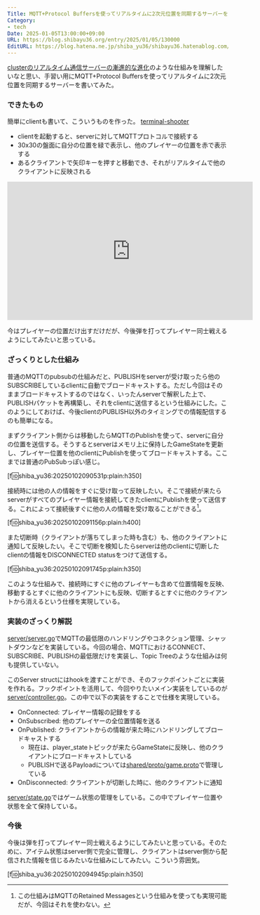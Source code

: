```yaml
---
Title: MQTT+Protocol Buffersを使ってリアルタイムに2次元位置を同期するサーバーを書いてみた
Category:
- tech
Date: 2025-01-05T13:00:00+09:00
URL: https://blog.shibayu36.org/entry/2025/01/05/130000
EditURL: https://blog.hatena.ne.jp/shiba_yu36/shibayu36.hatenablog.com/atom/entry/6802418398316697172
---
```


[clusterのリアルタイム通信サーバーの漸進的な進化](https://tech-blog.cluster.mu/entry/2022/04/13/143058)のような仕組みを理解したいなと思い、手習い用にMQTT+Protocol Buffersを使ってリアルタイムに2次元位置を同期するサーバーを書いてみた。

### できたもの
簡単にclientも書いて、こういうものを作った。
[terminal-shooter](https://github.com/shibayu36/terminal-shooter/blob/a32761660b62b350dab197398bc38e53c0e493db/README.md)

- clientを起動すると、serverに対してMQTTプロトコルで接続する
- 30x30の盤面に自分の位置を緑で表示し、他のプレイヤーの位置を赤で表示する
- あるクライアントで矢印キーを押すと移動でき、それがリアルタイムで他のクライアントに反映される

<iframe width="560" height="315" src="https://www.youtube.com/embed/GIKmYTBfvwk?si=xXgYucK795_Ddd8P" title="YouTube video player" frameborder="0" allow="accelerometer; autoplay; clipboard-write; encrypted-media; gyroscope; picture-in-picture; web-share" referrerpolicy="strict-origin-when-cross-origin" allowfullscreen></iframe>

今はプレイヤーの位置だけ出すだけだが、今後弾を打ってプレイヤー同士戦えるようにしてみたいと思っている。

### ざっくりとした仕組み
普通のMQTTのpubsubの仕組みだと、PUBLISHをserverが受け取ったら他のSUBSCRIBEしているclientに自動でブロードキャストする。ただし今回はそのままブロードキャストするのではなく、いったんserverで解釈した上で、PUBLISHパケットを再構築し、それをclientに送信するという仕組みにした。このようにしておけば、今後clientのPUBLISH以外のタイミングでの情報配信するのも簡単になる。

まずクライアント側からは移動したらMQTTのPublishを使って、serverに自分の位置を送信する。そうするとserverはメモリ上に保持したGameStateを更新し、プレイヤー位置を他のclientにPublishを使ってブロードキャストする。ここまでは普通のPubSubっぽい感じ。

[f:id:shiba_yu36:20250102090531p:plain:h350]

接続時には他の人の情報をすぐに受け取って反映したい。そこで接続が来たらserverがすべてのプレイヤー情報を接続してきたclientにPublishを使って送信する。これによって接続後すぐに他の人の情報を受け取ることができる[^1]。

[f:id:shiba_yu36:20250102091156p:plain:h400]

また切断時（クライアントが落ちてしまった時も含む）も、他のクライアントに通知して反映したい。そこで切断を検知したらserverは他のclientに切断したclientの情報をDISCONNECTED statusをつけて送信する。

[f:id:shiba_yu36:20250102091745p:plain:h350]

このような仕組みで、接続時にすぐに他のプレイヤーも含めて位置情報を反映、移動するとすぐに他のクライアントにも反映、切断するとすぐに他のクライアントから消えるという仕様を実現している。

### 実装のざっくり解説
[server/server.go](https://github.com/shibayu36/terminal-shooter/blob/a32761660b62b350dab197398bc38e53c0e493db/server/server.go)でMQTTの最低限のハンドリングやコネクション管理、シャットダウンなどを実装している。今回の場合、MQTTにおけるCONNECT、SUBSCRIBE、PUBLISHの最低限だけを実装し、Topic Treeのような仕組みは何も提供していない。

このServer structにはhookを渡すことができ、そのフックポイントごとに実装を作れる。フックポイントを活用して、今回やりたいメイン実装をしているのが[server/controller.go](https://github.com/shibayu36/terminal-shooter/blob/a32761660b62b350dab197398bc38e53c0e493db/server/controller.go)。この中で以下の実装をすることで仕様を実現している。

- OnConnected: プレイヤー情報の記録をする
- OnSubscribed: 他のプレイヤーの全位置情報を送る
- OnPublished: クライアントからの情報が来た時にハンドリングしてブロードキャストする
    - 現在は、player_stateトピックが来たらGameStateに反映し、他のクライアントにブロードキャストしている
    - PUBLISHで送るPayloadについては[shared/proto/game.proto](https://github.com/shibayu36/terminal-shooter/blob/a32761660b62b350dab197398bc38e53c0e493db/shared/proto/game.proto)で管理している
- OnDisconnected: クライアントが切断した時に、他のクライアントに通知


[server/state.go](https://github.com/shibayu36/terminal-shooter/blob/a32761660b62b350dab197398bc38e53c0e493db/server/state.go)ではゲーム状態の管理をしている。この中でプレイヤー位置や状態を全て保持している。

### 今後
今後は弾を打ってプレイヤー同士戦えるようにしてみたいと思っている。そのために、アイテム状態はserver側で完全に管理し、クライアントはserver側から配信された情報を信じるみたいな仕組みにしてみたい。こういう雰囲気。

[f:id:shiba_yu36:20250102094945p:plain:h350]


[^1]: この仕組みはMQTTのRetained Messagesという仕組みを使っても実現可能だが、今回はそれを使わない。
